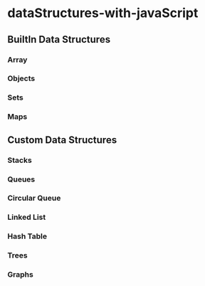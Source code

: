 # dataStructures-with-javaScript

## BuiltIn Data Structures

### Array
### Objects
### Sets
### Maps

## Custom Data Structures

### Stacks
### Queues
### Circular Queue
### Linked List
### Hash Table
### Trees
### Graphs
